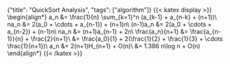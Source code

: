 {"title": "QuickSort Analysis", "tags": ["algorithm"]}
{{< katex display >}}
\begin{align*}
a_n   	  &= \frac{1}{n} \sum_{k=1}^n (a_{k-1} + a_{n-k} + (n+1))\\
na_n 	  &= 2(a_0 + \cdots + a_{n-1}) + (n+1)n\\
(n-1)a_n  &= 2(a_0 + \cdots + a_{n-2}) + (n-1)n\\
na_n      &= (n+1)a_{n-1} + 2n\\
\frac{a_n}{n+1} &= \frac{a_{n-1}}{n} + \frac{2}{n+1}\\
                &= \frac{a_0}{1} + 2(\frac{1}{2} + \frac{1}{3} + \cdots \frac{1}{n+1})\\
 a_n &= 2(n+1)H_{n+1} + O(n)\\
     &= 1.386 n\log n + O(n)
\end{align*}
{{< /katex >}}
